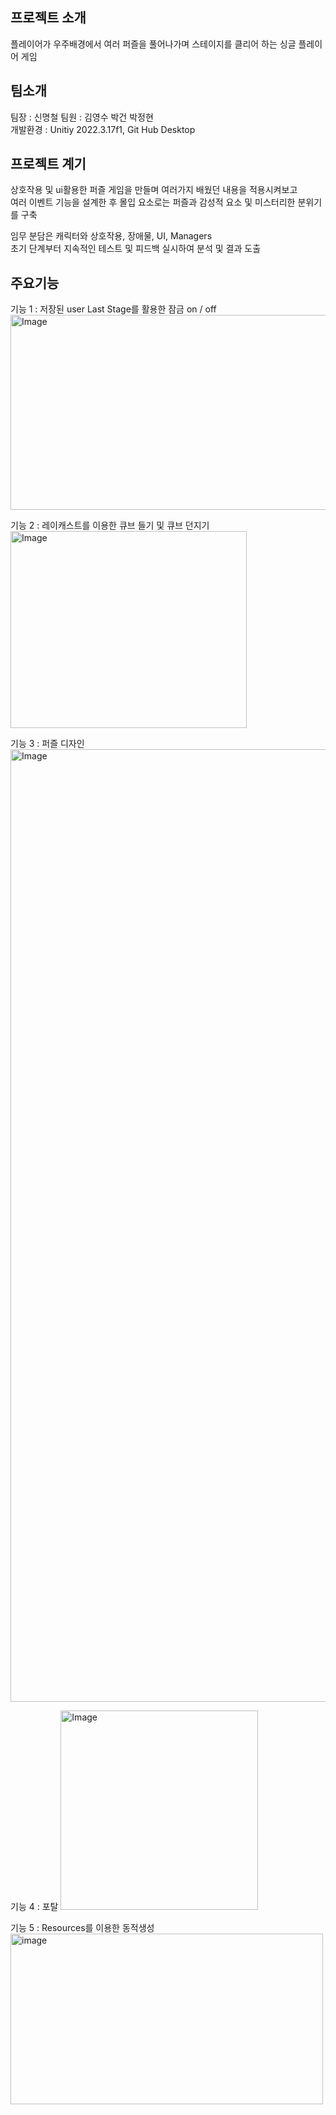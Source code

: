 ##  프로젝트 소개
플레이어가 우주배경에서 여러 퍼즐을 풀어나가며
스테이지를 클리어 하는 싱글 플레이어 게임  

## 팀소개  
팀장 : 신명철 팀원 : 김영수 박건 박정현  
개발환경 : Unitiy  2022.3.17f1, Git Hub Desktop  
## 프로젝트 계기  
상호작용 및 ui활용한 퍼즐 게임을 만들며 여러가지 배웠던 내용을 적용시켜보고    
여러 이벤트 기능을 설계한 후 몰입 요소로는 퍼즐과 감성적 요소 및 미스터리한 분위기를 구축  
  
임무 분담은 캐릭터와 상호작용, 장애물, UI, Managers  
초기 단계부터 지속적인 테스트 및 피드백 실시하여 분석 및 결과 도출


##  주요기능

기능 1 : 저장된 user Last Stage를 활용한 잠금 on / off  
<img width="560" height="312" alt="Image" src="https://github.com/user-attachments/assets/104f39ae-becf-4dcd-900c-70fe42e135de" />  

기능 2 : 레이캐스트를 이용한 큐브 들기 및 큐브 던지기
<img width="378" height="315" alt="Image" src="https://github.com/user-attachments/assets/340d97cb-4c0a-468f-86e9-17498b7fdfbe" />  

기능 3 : 퍼즐 디자인
<img width="2520" height="1524" alt="Image" src="https://github.com/user-attachments/assets/774a0852-7bb7-4ae5-bda0-6fb326fa8830" />

기능 4 : 포탈
<img width="316" height="319" alt="Image" src="https://github.com/user-attachments/assets/ae0d8fdc-162c-4304-bcc6-8229ccc3e124" />

기능 5 : Resources를 이용한 동적생성
<img width="500" height="273" alt="image" src="https://github.com/user-attachments/assets/4bb717f1-e52c-4ce6-ad4f-8f422ee33000" />  


